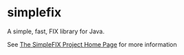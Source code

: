 simplefix
=====

A simple, fast, FIX library for Java.

See [The SimpleFIX Project Home Page](https://github.com/joshuadavis/simplefix/wiki/SimpleFIX) for more information
